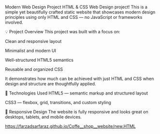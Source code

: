 Modern Web Design Project
HTML & CSS Web Design project! This is a simple yet beautifully crafted static website that showcases modern design principles using only HTML and CSS — no JavaScript or frameworks involved.

💡 Project Overview
This project was built with a focus on:

Clean and responsive layout

Minimalist and modern UI

Well-structured HTML5 semantics

Reusable and organized CSS

It demonstrates how much can be achieved with just HTML and CSS when design and structure are thoughtfully applied.

🧱 Technologies Used
HTML5 — semantic markup and structured layout

CSS3 — flexbox, grid, transitions, and custom styling

📱 Responsive Design
The website is fully responsive and looks great on desktops, tablets, and mobile devices.

https://farzadsarfaraz.github.io/Coffe__shop__website/new.HTML



